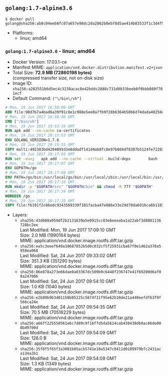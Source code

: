## `golang:1.7-alpine3.6`

```console
$ docker pull golang@sha256:ab8c04eeb8fc07a657e98dc2da2862b0ebf8d5ae414b83533f1c3d4f57a9837a
```

-	Platforms:
	-	linux; amd64

### `golang:1.7-alpine3.6` - linux; amd64

-	Docker Version: 17.03.1-ce
-	Manifest MIME: `application/vnd.docker.distribution.manifest.v2+json`
-	Total Size: **72.9 MB (72860198 bytes)**  
	(compressed transfer size, not on-disk size)
-	Image ID: `sha256:a282551b6d5ec4c3238acac8e42bddc2888c731d0b33beeb0f9bbb089f701ecf`
-	Default Command: `["\/bin\/sh"]`

```dockerfile
# Mon, 19 Jun 2017 16:58:00 GMT
ADD file:90d7b7a4bad6a39f91c8e1c988e5ee0a7fb9f28b6364b50b6d74dada40258cca in / 
# Mon, 19 Jun 2017 16:58:46 GMT
CMD ["/bin/sh"]
# Mon, 19 Jun 2017 19:53:16 GMT
RUN apk add --no-cache ca-certificates
# Mon, 19 Jun 2017 20:15:53 GMT
ENV GOLANG_VERSION=1.7.6
# Mon, 19 Jun 2017 20:15:55 GMT
COPY multi:492383bd4204895d3e6ddadf141d4ab8fc8e97b0d4df8387b5124fe722039f0d in /go-alpine-patches/ 
# Mon, 19 Jun 2017 20:17:03 GMT
RUN set -eux; 	apk add --no-cache --virtual .build-deps 		bash 		gcc 		musl-dev 		openssl 		go 	; 	export 		GOROOT_BOOTSTRAP="$(go env GOROOT)" 		GOOS="$(go env GOOS)" 		GOARCH="$(go env GOARCH)" 		GO386="$(go env GO386)" 		GOARM="$(go env GOARM)" 		GOHOSTOS="$(go env GOHOSTOS)" 		GOHOSTARCH="$(go env GOHOSTARCH)" 	; 		wget -O go.tgz "https://golang.org/dl/go$GOLANG_VERSION.src.tar.gz"; 	echo '1a67a4e688673fdff7ba41e73482b0e59ac5bd0f7acf703bc6d50cc775c5baba *go.tgz' | sha256sum -c -; 	tar -C /usr/local -xzf go.tgz; 	rm go.tgz; 		cd /usr/local/go/src; 	for p in /go-alpine-patches/*.patch; do 		[ -f "$p" ] || continue; 		patch -p2 -i "$p"; 	done; 	./make.bash; 		rm -rf /go-alpine-patches; 	apk del .build-deps; 		export PATH="/usr/local/go/bin:$PATH"; 	go version
# Mon, 19 Jun 2017 20:17:07 GMT
ENV GOPATH=/go
# Mon, 19 Jun 2017 20:17:08 GMT
ENV PATH=/go/bin:/usr/local/go/bin:/usr/local/sbin:/usr/local/bin:/usr/sbin:/usr/bin:/sbin:/bin
# Mon, 19 Jun 2017 20:17:10 GMT
RUN mkdir -p "$GOPATH/src" "$GOPATH/bin" && chmod -R 777 "$GOPATH"
# Mon, 19 Jun 2017 20:17:34 GMT
WORKDIR /go
# Mon, 19 Jun 2017 20:17:35 GMT
COPY file:f6191f2c86edc9343569339f101facba47e886e33e29d70da6916ca6b1101a53 in /usr/local/bin/ 
```

-	Layers:
	-	`sha256:43d680a959df2b2131639a5e0915cc03e6eeeaba1a22abf3d8881136728bc2ee`  
		Last Modified: Mon, 19 Jun 2017 17:09:10 GMT  
		Size: 2.0 MB (1990164 bytes)  
		MIME: application/vnd.docker.image.rootfs.diff.tar.gzip
	-	`sha256:ea5c3eeef649a10687852b5d0c032cf5f25931cba67f0e1462a378a5958ea068`  
		Last Modified: Sat, 24 Jun 2017 09:33:02 GMT  
		Size: 351.3 KB (351290 bytes)  
		MIME: application/vnd.docker.image.rootfs.diff.tar.gzip
	-	`sha256:86e878a273e66dae0a03367dc509b9c6448f236747e41f69200d6af08a247086`  
		Last Modified: Sat, 24 Jun 2017 09:54:10 GMT  
		Size: 1.0 KB (1040 bytes)  
		MIME: application/vnd.docker.image.rootfs.diff.tar.gzip
	-	`sha256:e2b89b9b3d01150b05225c5874f31f95e62b10de21a440eefdf63f9f566ca24e`  
		Last Modified: Sat, 24 Jun 2017 09:54:35 GMT  
		Size: 70.5 MB (70516229 bytes)  
		MIME: application/vnd.docker.image.rootfs.diff.tar.gzip
	-	`sha256:a66ff225558561e6c7d89c9f16ffd5da5614cab438438db8ac66de008bd9700d`  
		Last Modified: Sat, 24 Jun 2017 09:54:09 GMT  
		Size: 126.0 B  
		MIME: application/vnd.docker.image.rootfs.diff.tar.gzip
	-	`sha256:35f0f5f65f3a3081b05acb5741e10a5347c0411d0109979bfc2431aca134a2b1`  
		Last Modified: Sat, 24 Jun 2017 09:54:09 GMT  
		Size: 1.3 KB (1349 bytes)  
		MIME: application/vnd.docker.image.rootfs.diff.tar.gzip
